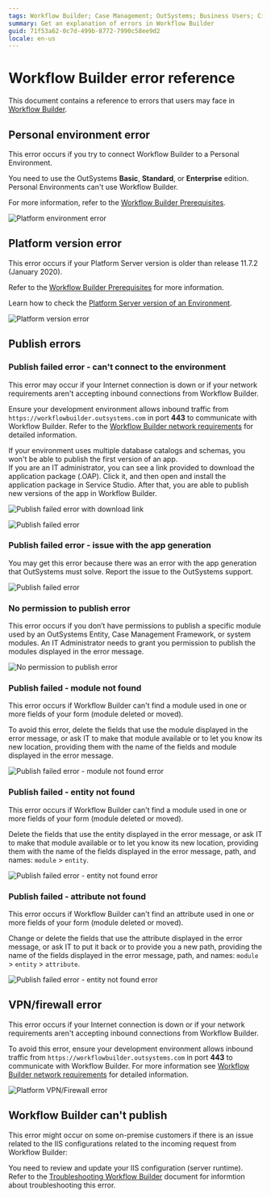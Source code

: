 ```yaml
---
tags: Workflow Builder; Case Management; OutSystems; Business Users; Citizen Developers; Citizen Dev; Workflow; Errors; Business developers
summary: Get an explanation of errors in Workflow Builder
guid: 71f53a62-0c7d-499b-8772-7990c58ee9d2
locale: en-us
---
```


# Workflow Builder error reference

This document contains a reference to errors that users may face in [Workflow Builder](http://workflowbuilder.outsystems.com/).

## Personal environment error

This error occurs if you try to connect Workflow Builder to a Personal Environment.

You need to use the OutSystems **Basic**, **Standard**, or **Enterprise** edition. Personal Environments can't use Workflow Builder.

For more information, refer to the [Workflow Builder Prerequisites](../how-setup.md#prerequisites).

![Platform environment error](../images/wfb-error-environment.png)

## Platform version error

This error occurs if your Platform Server version is older than release 11.7.2 (January 2020).

Refer to the [Workflow Builder Prerequisites](../how-setup.md#prerequisites) for more information.

Learn how to check the [Platform Server version of an Environment](https://success.outsystems.com/Documentation/Case_Management/How_to_check_the_Platform_Server_version_installed_in_an_Environment).

![Platform version error](../images/wfb-error-platform.png)

## Publish errors

### Publish failed error - can't connect to the environment

This error may occur if your Internet connection is down or if your network requirements aren't accepting inbound connections from Workflow Builder.

Ensure your development environment allows inbound traffic from `https://workflowbuilder.outsystems.com` in port **443** to communicate with Workflow Builder. Refer to the [Workflow Builder network requirements](https://success.outsystems.com/Documentation/11/Setting_Up_OutSystems/OutSystems_network_requirements#workflow-builder) for detailed information.

<div class="info" markdown="1">

If your environment uses multiple database catalogs and schemas, you won't be able to publish the first version of an app.  
If you are an IT administrator, you can see a link provided to download the application package (.OAP). Click it, and then open and install the application package in Service Studio.
After that, you are able to publish new versions of the app in Workflow Builder.

![Publish failed error with download link](../images/wfb-error-publish-failed-download-oap.png)

</div>

![Publish failed error](../images/wfb-error-publish.png)

### Publish failed error - issue with the app generation

You may get this error because there was an error with the app generation that OutSystems must solve. Report the issue to the OutSystems support.

![Publish failed error](../images/wfb-error-publish-failed.png)

### No permission to publish error

This error occurs if you don’t have permissions to publish a specific module used by an OutSystems Entity, Case Management Framework, or system modules.
An IT Administrator needs to grant you permission to publish the modules displayed in the error message.

![No permission to publish error](../images/wfb-error-pubish-permission.png)

### Publish failed - module not found

This error occurs if Workflow Builder can't find a module used in one or more fields of your form (module deleted or moved).

To avoid this error, delete the fields that use the module displayed in the error message, or ask IT to make that module available or to let you know its new location, providing them with the name of the fields and module displayed in the error message.

![Publish failed error - module not found error](../images/wfb-error-module-not-found.png)

### Publish failed - entity not found

This error occurs if Workflow Builder can't find a module used in one or more fields of your form (module deleted or moved).

Delete the fields that use the entity displayed in the error message, or ask IT to make that module available or to let you know its new location, providing them with the name of the fields displayed in the error message, path, and names: `module` > `entity`.

![Publish failed error - entity not found error](../images/wfb-error-entity-not-found.png)

### Publish failed - attribute not found

This error occurs if Workflow Builder can't find an attribute used in one or more fields of your form (module deleted or moved).

Change or delete the fields that use the attribute displayed in the error message, or ask IT to put it back or to provide you a new path, providing the name of the fields displayed in the error message, path, and names: `module` > `entity` > `attribute`.

![Publish failed error - entity not found error](../images/wfb-error-attribute-not-found.png)

## VPN/firewall error

This error occurs if your Internet connection is down or if your network requirements aren't accepting inbound connections from Workflow Builder.

To avoid this error, ensure your development environment allows inbound traffic from `https://workflowbuilder.outsystems.com` in port **443** to communicate with Workflow Builder. For more information see [Workflow Builder network requirements](https://success.outsystems.com/Documentation/11/Setting_Up_OutSystems/OutSystems_network_requirements#workflow-builder) for detailed information.

![Platform VPN/Firewall error](../images/wfb-error-vpn-firewall.png)

## Workflow Builder can't publish

This error might occur on some on-premise customers if there is an issue related to the IIS configurations related to the incoming request from Workflow Builder:

You need to review and update your IIS configuration (server runtime). Refer to the [Troubleshooting Workflow Builder](../troubleshoot.md#troubleshoot-it-admins) document for informtion about troubleshooting this error.
